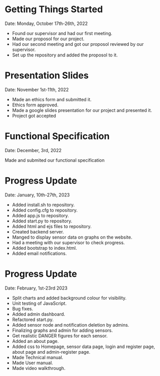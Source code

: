 # Getting Things Started
Date: Monday, October 17th-26th, 2022

- Found our supervisor and had our first meeting.
- Made our proposol for our project.
- Had our second meeting and got our proposol reviewed by our supervisor.
- Set up the repository and added the proposol to it.

# Presentation Slides
Date: November 1st-11th, 2022

- Made an ethics form and submitted it.
- Ethics form approved.
- Made a google slides presentation for our project and presented it.
- Project got accepted

# Functional Specification
Date: December, 3rd, 2022

Made and submited our functional specification

# Progress Update
Date: January, 10th-27th, 2023

- Added install.sh to repository.
- Added config.cfg to repository.
- Added app.js to repository.
- Added start.py to repository.
- Added html and ejs files to repository.
- Created backend server.
- Manged to display sensor data on graphs on the website.
- Had a meeting with our supervisor to check progress.
- Added bootstrap to index.html.
- Added email notifications.


# Progress Update
Date: February, 1st-23rd 2023

- Split charts and added background colour for visibility.
- Unit testing of JavaScript.
- Bug fixes.
- Added admin dashboard.
- Refactored start.py.
- Added sensor node and notification deletion by admins.
- Finalizing graphs and admin for adding sensors.
- Get realistic DANGER figures for each sensor.
- Added an about page.
- Added css to Homepage, sensor data page, login and register page, about page and admin-register page.
- Made Technical manual.
- Made User manual.
- Made video walkthrough.






